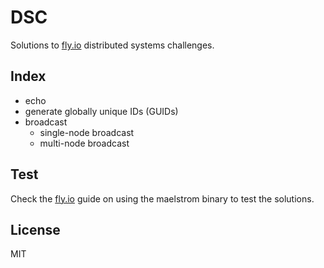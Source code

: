 # DSC

Solutions to [fly.io](https://fly.io/dist-sys/) distributed systems challenges.

## Index

- echo
- generate globally unique IDs (GUIDs)
- broadcast
  - single-node broadcast
  - multi-node broadcast

## Test

Check the [fly.io](https://fly.io/dist-sys/) guide on using the maelstrom
binary to test the solutions.

## License

MIT